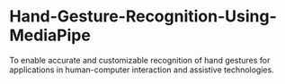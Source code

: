# Hand-Gesture-Recognition-Using-MediaPipe
To enable accurate and customizable recognition of hand gestures for applications in human-computer interaction and assistive technologies.
